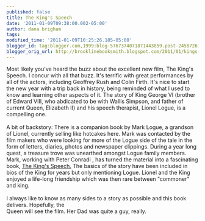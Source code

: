 ```yaml
---
published: false
title: The King's Speech
date: '2011-01-09T09:38:00.002-05:00'
author: dana brigham
tags: 
modified_time: '2011-01-09T10:25:26.185-05:00'
blogger_id: tag:blogger.com,1999:blog-5767374071871443859.post-2458726716119802616
blogger_orig_url: http://brooklinebooksmith.blogspot.com/2011/01/kings-speech.html
---
```


Most likely you've heard the buzz about the excellent new film, The King's Speech. I concur with all that buzz. It's terrific with great performances by all of the actors, including Geoffrey Rush and Colin Firth. It's nice to start the new year with a trip back in history, being reminded of what I used to know and learning other aspects of it. The story of King George VI (brother of Edward VIII, who abdicated to be with Wallis Simpson, and father of current Queen, Elizabeth II) and his speech therapist, Lionel Logue, is a compelling one.<br /><br />A bit of backstory: There is a companion book by Mark Logue, a grandson of Lionel, currently selling like hotcakes here. Mark was contacted by the film makers who were looking for more of the Logue side of the tale in the form of letters, diaries, photos and newspaper clippings. During a year long quest, a treasure trove was unearthed amongst Logue family members.  Mark, working with Peter Conradi , has turned the material into a fascinating book, <a href="http://www.brooklinebooksmith-shop.com/book/9781402786761">The King's Speech.</a> The basics of the story have been included in bios of the King for years but only mentioning Logue.  Lionel and the King enjoyed a life-long friendship which was then rare between "commoner" and king.  <br /><br />I always like to know as many sides to a story as possible and this book delivers.  Hopefully, the<br />Queen will see the film.  Her Dad was quite a guy, really.